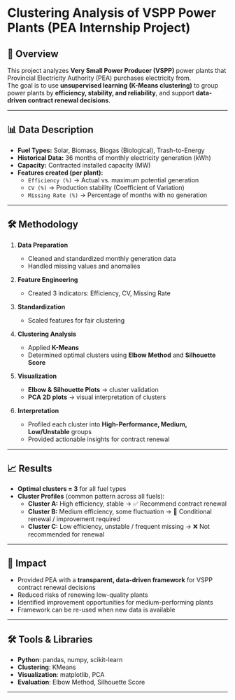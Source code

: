 # Clustering Analysis of VSPP Power Plants (PEA Internship Project)

## 📌 Overview
This project analyzes **Very Small Power Producer (VSPP)** power plants that Provincial Electricity Authority (PEA) purchases electricity from.  
The goal is to use **unsupervised learning (K-Means clustering)** to group power plants by **efficiency, stability, and reliability**, and support **data-driven contract renewal decisions**.

---

## 📊 Data Description
- **Fuel Types:** Solar, Biomass, Biogas (Biological), Trash-to-Energy  
- **Historical Data:** 36 months of monthly electricity generation (kWh)  
- **Capacity:** Contracted installed capacity (MW)  
- **Features created (per plant):**
  - `Efficiency (%)` → Actual vs. maximum potential generation  
  - `CV (%)` → Production stability (Coefficient of Variation)  
  - `Missing Rate (%)` → Percentage of months with no generation  

---

## 🛠 Methodology
1. **Data Preparation**
   - Cleaned and standardized monthly generation data
   - Handled missing values and anomalies  

2. **Feature Engineering**
   - Created 3 indicators: Efficiency, CV, Missing Rate  

3. **Standardization**
   - Scaled features for fair clustering  

4. **Clustering Analysis**
   - Applied **K-Means**  
   - Determined optimal clusters using **Elbow Method** and **Silhouette Score**  

5. **Visualization**
   - **Elbow & Silhouette Plots** → cluster validation  
   - **PCA 2D plots** → visual interpretation of clusters  

6. **Interpretation**
   - Profiled each cluster into **High-Performance, Medium, Low/Unstable** groups  
   - Provided actionable insights for contract renewal  

---

## 📈 Results
- **Optimal clusters = 3** for all fuel types  
- **Cluster Profiles** (common pattern across all fuels):
  - **Cluster A:** High efficiency, stable → ✅ Recommend contract renewal  
  - **Cluster B:** Medium efficiency, some fluctuation → 🔧 Conditional renewal / improvement required  
  - **Cluster C:** Low efficiency, unstable / frequent missing → ❌ Not recommended for renewal  

---

## 🎯 Impact
- Provided PEA with a **transparent, data-driven framework** for VSPP contract renewal decisions  
- Reduced risks of renewing low-quality plants  
- Identified improvement opportunities for medium-performing plants  
- Framework can be re-used when new data is available  

---

## 🛠 Tools & Libraries
- **Python**: pandas, numpy, scikit-learn  
- **Clustering**: KMeans  
- **Visualization**: matplotlib, PCA  
- **Evaluation**: Elbow Method, Silhouette Score  

---
